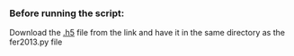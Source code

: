 ### Before running the script:
Download the [.h5]() file from the link and have it in the same directory as the fer2013.py file
